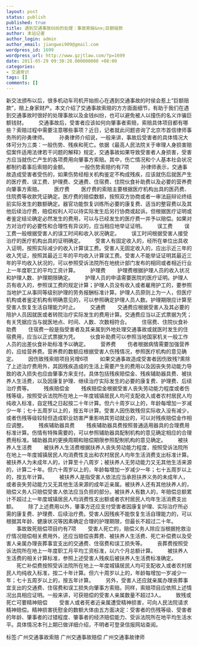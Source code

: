 ```yaml
---
layout: post
status: publish
published: true
title: 遇到交通事故纠纷的处理：事故索赔&ne;巨额赔款
author: 本站记者
author_login: admin
author_email: jiangwei909@gmail.com
wordpress_id: 1699
wordpress_url: http://www.gzjtlaw.com/?p=1699
date: 2011-05-29 09:30:28.000000000 +08:00
categories:
- 交通常识
tags: []
comments: []
---
```

新交法颁布以后，很多机动车司机开始担心在遇到交通事故的时侯会惹上&ldquo;巨额赔款&rdquo;，赔上身家财产。本文介绍了交通事故索赔的方方面面细节，有助于我们在遇到交通事故时很好的处理事故以及金钱纠纷，也可以避免被人以撞伤的名义诈骗巨额钱财。 　　交通事故后，受害者应该如何向肇事者索赔，索赔具体项目都有哪些？索赔过程中需要注意哪些事项？近日，记者就此问题咨询了北京市首信律师事务所的孙勇律师。 　　孙勇律师介绍说，一般来讲，事故后受害者的具体情况大体可分为三类：一般伤势、残疾和死亡。依据《最高人民法院关于审理人身损害赔偿案件适用法律若干问题的解释》规定，交通事故如果导致受害者人身损害，受害方应当就伤亡产生的各项费用向肇事方索赔。其中，伤亡情况和个人基本社会状况都制约着事后索赔的金额。 　　一般伤势索赔约有7项 　　孙律师表示，交通事故造成受害者受伤的，如果伤势经相关机构鉴定不构成残疾，应该就伤后就医产生的医疗费、误工费、护理费、交通费、住宿费、住院伙食补助费以及必要的营养费向肇事方索赔。 　　医疗费 　　医疗费的索赔主要根据医疗机构出具的医药费、住院费等收款凭证确定。医疗费的赔偿数额，按照双方协商或者一审法庭辩论终结前实际发生的数额确定。器官功能恢复训练所必要的康复费、适当的整容费以及其他后续治疗费，赔偿权利人可以待实际发生后另行协商或起诉。但根据医疗证明或者鉴定结论确定必然发生的费用，可以与已经发生的医疗费一并予以赔偿。如果对方对治疗的必要性和合理性有异议的，应当相应地举证证明。 　　误工费 　　误工费一般根据受害人的误工时间和收入状况确定。 　　误工时间根据受害人接受治疗的医疗机构出具的证明确定。 　　受害人有固定收入的，经所在单位出具收入证明，按照实际减少的收入计算误工费。受害人无固定收入的，应出示近三年的收入凭证，按照其最近三年的平均收入计算误工费。受害人不能举证证明其最近三年的平均收入状况的，可以参照受诉法院所在地统计部门发布的相同或者相近行业上一年度职工的平均工资计算。 　　护理费 　　护理费根据护理人员的收入状况和护理人数、护理期限确定。 　　护理人员的申请需要医院的医疗证明。护理人员有收入的，参照误工费的规定计算；护理人员没有收入或者雇用护工的，要参照当地护工从事同等级别护理的劳务报酬标准计算。护理人员原则上为一人，但医疗机构或者鉴定机构有明确意见的，可以参照确定护理人员人数。护理期限应计算至受害人恢复生活自理能力时止。 　　交通费 　　交通费应根据受害人及其必要的陪护人员因就医或者转院治疗实际发生的费用计算。交通费应当以正式票据为凭；有关凭据应当与就医地点、时间、人数、次数相符合。 　　住宿费、住院伙食补助费 　　住宿费一般是指受害者及其亲属到外地处理交通事故或就医时发生的住宿费用，应当以正式票据为凭。 　　伙食补助费可以参照当地国家机关一般工作人员的出差伙食补助标准予以确定。 　　营养费 　　伤者根据病情需要加强营养的，应给营养费。营养费的数额应根据受害人伤残情况，参照医疗机构的意见确定。 　　因伤致残索赔项目另增6项 　　如果交通事故造成受害者因伤致残?熏除了上述治疗费用外，其因残疾造成的生活上需要产生的费用以及因丧失劳动能力导致的收入损失也应由肇事方来支付。具体包括残疾赔偿金、残疾辅助器具费、被扶养人生活费，以及因康复护理、继续治疗实际发生的必要的康复费、护理费、后续治疗费等。 　　残疾赔偿金 　　残疾赔偿金根据受害人丧失劳动能力程度或者伤残等级，按照受诉法院所在地上一年度城镇居民人均可支配收入或者农村居民人均纯收入标准，自定残之日起按二十年计算。但六十周岁以上的，年龄每增加一岁减少一年；七十五周岁以上的，按五年计算。受害人因伤致残但实际收入没有减少，或者伤残等级较轻但造成职业妨害严重影响其劳动就业的，可以对残疾赔偿金作相应调整。 　　残疾辅助器具费 　　残疾辅助器具费按照普通适用器具的合理费用标准计算。伤情有特殊需要的，可以参照辅助器具配制机构的意见确定相应的合理费用标准。辅助器具的更换周期和赔偿期限参照配制机构的意见确定。 　　被扶养人生活费 　　被扶养人生活费根据扶养人丧失劳动能力程度，按照受诉法院所在地上一年度城镇居民人均消费性支出和农村居民人均年生活消费支出标准计算。被扶养人为未成年人的，计算至十八周岁；被扶养人无劳动能力又无其他生活来源的，计算二十年。但六十周岁以上的，年龄每增加一岁减少一年；七十五周岁以上的，按五年计算。 　　被扶养人是指受害人依法应当承担扶养义务的未成年人，或者丧失劳动能力又无其他生活来源的成年近亲属。被扶养人还有其他扶养人的，赔偿义务人只赔偿受害人依法应当负担的部分。被扶养人有数人的，年赔偿总额累计不超过上一年度城镇居民人均消费性支出额或者农村居民人均年生活消费支出额。 　　除了上述费用以外，肇事方还应支付受害者因康复护理、实际治疗所必需的康复费、护理费、后续治疗费。受害人因残疾不能恢复生活自理能力的，可以根据其年龄、健康状况等因素确定合理的护理期限，但最长不超过二十年。 　　事故致死赔偿项目约有7项 　　受害人死亡的，赔偿义务人除应当根据抢救治疗情况赔偿相关费用外，还应当赔偿丧葬费、被扶养人生活费、死亡补偿费以及受害人亲属办理丧葬事宜支出的交通费、住宿费和误工损失等。 　　丧葬费按照受诉法院所在地上一年度职工月平均工资标准，以六个月总额计算。 　　被扶养人生活费的相关计算标准，参照上述受害人残疾后被扶养人生活费标准确定。 　　死亡补偿费按照受诉法院所在地上一年度城镇居民人均可支配收入或者农村居民人均纯收入标准，按二十年计算。但六十周岁以上的，年龄每增加一岁减少一年；七十五周岁以上的，按五年计算。 　　另外，受害人还应就亲属办理丧葬事宜支出的交通费、住宿费和误工损失向肇事方索赔。同样，索赔项目应依照上述情况出具相应证明。一般来讲，可获赔偿的受害人亲属数量不超过3人。 　　致残或死亡可要精神赔偿 　　受害人或者死者近亲属遭受精神损害，可向人民法院请求精神赔偿。精神损害抚慰金的数额大体由五方面决定：受害者的伤残等级、受害者的年龄、肇事者的过错程度、肇事者的经济赔偿能力、受诉法院所在地平均生活水平。具体情况本刊上期已做详细介绍，不明者可登录信报网站查阅。 标签:广州交通事故索赔 广州交通事故赔偿 广州交通事故律师
